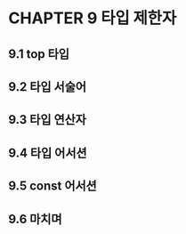 # CHAPTER 9 타입 제한자

## 9.1 top 타입

## 9.2 타입 서술어

## 9.3 타입 연산자

## 9.4 타입 어서션

## 9.5 const 어서션

## 9.6 마치며
